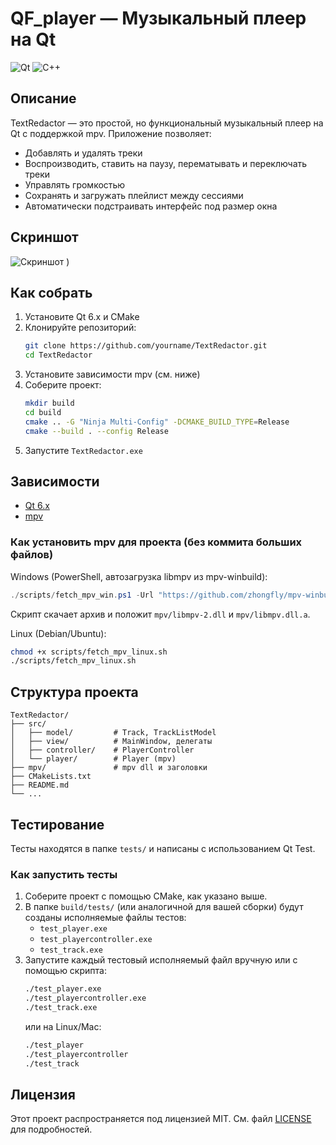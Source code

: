 # QF_player — Музыкальный плеер на Qt

![Qt](https://img.shields.io/badge/Qt-6.x-green)
![C++](https://img.shields.io/badge/C%2B%2B-17-blue)

## Описание

TextRedactor — это простой, но функциональный музыкальный плеер на Qt с поддержкой mpv. Приложение позволяет:
- Добавлять и удалять треки
- Воспроизводить, ставить на паузу, перематывать и переключать треки
- Управлять громкостью
- Сохранять и загружать плейлист между сессиями
- Автоматически подстраивать интерфейс под размер окна

## Скриншот
![Скриншот](https://github.com/user-attachments/assets/d4934e01-f8f6-4576-bd9a-130eba39b1db)
)

## Как собрать

1. Установите Qt 6.x и CMake
2. Клонируйте репозиторий:
   ```bash
   git clone https://github.com/yourname/TextRedactor.git
   cd TextRedactor
   ```
3. Установите зависимости mpv (см. ниже)
4. Соберите проект:
   ```bash
   mkdir build
   cd build
   cmake .. -G "Ninja Multi-Config" -DCMAKE_BUILD_TYPE=Release
   cmake --build . --config Release
   ```
5. Запустите `TextRedactor.exe`

## Зависимости
- [Qt 6.x](https://www.qt.io/download)
- [mpv](https://mpv.io/)

### Как установить mpv для проекта (без коммита больших файлов)

Windows (PowerShell, автозагрузка libmpv из mpv-winbuild):
```powershell
./scripts/fetch_mpv_win.ps1 -Url "https://github.com/zhongfly/mpv-winbuild/releases/download/2025-09-19-0bbcc91/mpv-x86_64-20250919-git-0bbcc91.7z"
```
Скрипт скачает архив и положит `mpv/libmpv-2.dll` и `mpv/libmpv.dll.a`.

Linux (Debian/Ubuntu):
```bash
chmod +x scripts/fetch_mpv_linux.sh
./scripts/fetch_mpv_linux.sh
```

## Структура проекта
```
TextRedactor/
├── src/
│   ├── model/         # Track, TrackListModel
│   ├── view/          # MainWindow, делегаты
│   ├── controller/    # PlayerController
│   └── player/        # Player (mpv)
├── mpv/               # mpv dll и заголовки
├── CMakeLists.txt
├── README.md
└── ...
```

## Тестирование

Тесты находятся в папке `tests/` и написаны с использованием Qt Test.

### Как запустить тесты

1. Соберите проект с помощью CMake, как указано выше.
2. В папке `build/tests/` (или аналогичной для вашей сборки) будут созданы исполняемые файлы тестов:
   - `test_player.exe`
   - `test_playercontroller.exe`
   - `test_track.exe`
3. Запустите каждый тестовый исполняемый файл вручную или с помощью скрипта:
   ```bash
   ./test_player.exe
   ./test_playercontroller.exe
   ./test_track.exe
   ```
   или на Linux/Mac:
   ```bash
   ./test_player
   ./test_playercontroller
   ./test_track
   ```

## Лицензия

Этот проект распространяется под лицензией MIT. См. файл [LICENSE](LICENSE) для подробностей.


